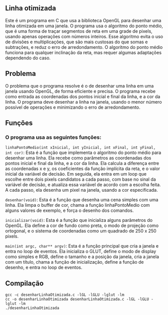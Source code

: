 ## Linha otimizada
Este é um programa em C que usa a biblioteca OpenGL para desenhar uma linha otimizada em uma janela. O programa usa o algoritmo do ponto médio, que é uma forma de traçar segmentos de reta em uma grade de pixels, usando apenas operações com números inteiros. Esse algoritmo evita o uso de divisões e multiplicações, que são mais custosas do que somas e subtrações, e reduz o erro de arredondamento. O algoritmo do ponto médio funciona para qualquer inclinação da reta, mas requer algumas adaptações dependendo do caso.

## Problema
O problema que o programa resolve é o de desenhar uma linha em uma janela usando OpenGL, de forma eficiente e precisa. O programa recebe como entrada as coordenadas dos pontos inicial e final da linha, e a cor da linha. O programa deve desenhar a linha na janela, usando o menor número possível de operações e minimizando o erro de arredondamento.

## Funções
### O programa usa as seguintes funções:

```linhaPontoMedio(int xInicial, int yInicial, int xFinal, int yFinal, int cor)```: Esta é a função que implementa o algoritmo do ponto médio para desenhar uma linha. Ela recebe como parâmetros as coordenadas dos pontos inicial e final da linha, e a cor da linha. Ela calcula a diferença entre as coordenadas x e y, os coeficientes da função implícita da reta, e o valor inicial da variável de decisão. Em seguida, ela entra em um loop que escolhe entre dois pixels candidatos a cada passo, com base no sinal da variável de decisão, e atualiza essa variável de acordo com a escolha feita. A cada passo, ela desenha um pixel na janela, usando a cor especificada.

```desenhar(void)```: Esta é a função que desenha uma cena simples com uma linha. Ela limpa o buffer de cor, chama a função linhaPontoMedio com alguns valores de exemplo, e força o desenho dos comandos.

```inicializar(void)```: Esta é a função que inicializa alguns parâmetros do OpenGL. Ela define a cor de fundo como preta, o modo de projeção como ortogonal, e o sistema de coordenadas como um quadrado de 250 x 250 pixels.

```main(int argc, char** argv)```: Esta é a função principal que cria a janela e entra no loop de eventos. Ela inicializa o GLUT, define o modo de display como simples e RGB, define o tamanho e a posição da janela, cria a janela com um título, chama a função de inicialização, define a função de desenho, e entra no loop de eventos.


## Compilação

```shell
gcc -c desenharLinhaOtimizada.c -lGL -lGLU -lglut -lm
cc -o desenharLinhaOtimizada desenharLinhaOtimizada.c -lGL -lGLU -lglut -lm
./desenharLinhaOtimizada
```

